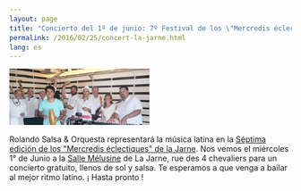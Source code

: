 ```yaml
---
layout: page
title: "Concierto del 1º de junio: 7º Festival de los \"Mercredis éclectiques\""
permalink: /2016/02/25/concert-la-jarne.html
lang: es
---
```


<p><span class="image right"><img src="/images/la-jarne-juin-2016.jpg" alt="Rolando Salsa"/></span></p>

Rolando Salsa & Orquesta representará la música latina en la
[Séptima edición de los "Mercredis éclectiques" de la Jarne](http://www.cdflajarne.fr/festival_2016.html). Nos vemos el miércoles 1° de Junio a la
[Salle Mélusine](http://www.cdflajarne.fr/contact.html#Melusine) de La Jarne,
rue des 4 chevaliers para un concierto gratuito, llenos de sol y salsa.
Te esperamos a que venga a bailar al mejor ritmo latino. ¡ Hasta pronto !
